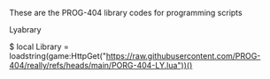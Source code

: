  These are the PROG-404 library codes for programming scripts

Lyabrary 

$ local Library = loadstring(game:HttpGet("https://raw.githubusercontent.com/PROG-404/really/refs/heads/main/PORG-404-LY.lua"))() 
